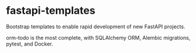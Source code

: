 # fastapi-templates
Bootstrap templates to enable rapid development of new FastAPI projects.

orm-todo is the most complete, with SQLAlchemy ORM, Alembic migrations, pytest, and Docker.
